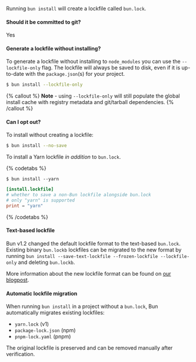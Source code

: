 Running `bun install` will create a lockfile called `bun.lock`.

#### Should it be committed to git?

Yes

#### Generate a lockfile without installing?

To generate a lockfile without installing to `node_modules` you can use the `--lockfile-only` flag. The lockfile will always be saved to disk, even if it is up-to-date with the `package.json`(s) for your project.

```bash
$ bun install --lockfile-only
```

{% callout %}
**Note** - using `--lockfile-only` will still populate the global install cache with registry metadata and git/tarball dependencies.
{% /callout %}

#### Can I opt out?

To install without creating a lockfile:

```bash
$ bun install --no-save
```

To install a Yarn lockfile _in addition_ to `bun.lock`.

{% codetabs %}

```bash#CLI flag
$ bun install --yarn
```

```toml#bunfig.toml
[install.lockfile]
# whether to save a non-Bun lockfile alongside bun.lock
# only "yarn" is supported
print = "yarn"
```

{% /codetabs %}

#### Text-based lockfile

Bun v1.2 changed the default lockfile format to the text-based `bun.lock`. Existing binary `bun.lockb` lockfiles can be migrated to the new format by running `bun install --save-text-lockfile --frozen-lockfile --lockfile-only` and deleting `bun.lockb`.

More information about the new lockfile format can be found on [our blogpost](https://bun.com/blog/bun-lock-text-lockfile).

#### Automatic lockfile migration

When running `bun install` in a project without a `bun.lock`, Bun automatically migrates existing lockfiles:
- `yarn.lock` (v1)
- `package-lock.json` (npm)
- `pnpm-lock.yaml` (pnpm)

The original lockfile is preserved and can be removed manually after verification.
